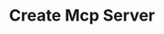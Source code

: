 ---
created: '2025-09-16T15:05:15.645187'
modified: '2025-09-17T15:35:16.614985'
ship_factor: 5
subtype: instructions
tags: []
title: Create Mcp Server
type: behavior
version: 1
---